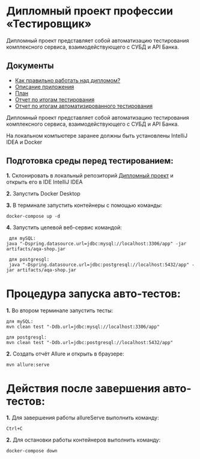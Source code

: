 # Дипломный проект профессии «Тестировщик»

Дипломный проект представляет собой автоматизацию тестирования комплексного сервиса, взаимодействующего с СУБД и API Банка.

## Документы
* [Как правильно работать над дипломом?](https://github.com/ArtemChurin/DIPLOMA/blob/master/Documentation/Howwork.md)
* [Описание приложения](https://github.com/ArtemChurin/DIPLOMA/blob/master/Documentation/Description.md)
* [План](https://github.com/ArtemChurin/DIPLOMA/blob/master/Documentation/Plan2.md)
* [Отчет по итогам тестирования](https://github.com/ArtemChurin/DIPLOMA/blob/master/Documentation/Report.md)
* [Отчет по итогам автоматизированного тестирования](https://github.com/ArtemChurin/DIPLOMA/blob/master/Documentation/Itogo.md)

Дипломный проект представляет собой автоматизацию тестирования комплексного сервиса, взаимодействующего с СУБД и API Банка.

На локальном компьютере заранее должны быть установлены IntelliJ IDEA и Docker

## Подготовка среды перед тестированием:

**1.** Склонировать в локальный репозиторий [Дипломный проект](https://github.com/ArtemChurin/DIPLOMA.git) и открыть его в IDE IntelliJ IDEA

**2.** Запустить Docker Desktop

**3.** В терминале запустить контейнеры с помощью команды:

    docker-compose up -d

**4.** Запустить целевой веб-сервис командой:

     для mySQL: 
    java "-Dspring.datasource.url=jdbc:mysql://localhost:3306/app" -jar artifacts/aqa-shop.jar

     для postgresgl:
     java "-Dspring.datasource.url=jdbc:postgresql://localhost:5432/app" -jar artifacts/aqa-shop.jar

# Процедура запуска авто-тестов:

**1.** Во втором терминале запустить тесты:

    для mySQL:
    mvn clean test "-Ddb.url=jdbc:mysql://localhost:3306/app"

    для postgresgl: 
    mvn clean test "-Ddb.url=jdbc:postgresql://localhost:5432/app"

**2.** Создать отчёт Allure и открыть в браузере:

    mvn allure:serve

# Действия после завершения авто-тестов:

**1.** Для завершения работы allureServe выполнить команду:

    Ctrl+C

**2.** Для остановки работы контейнеров выполнить команду:

    docker-compose down